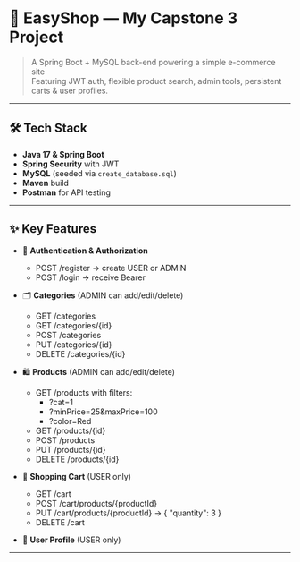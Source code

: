 # 🚀 EasyShop — My Capstone 3 Project

> A Spring Boot + MySQL back-end powering a simple e-commerce site  
> Featuring JWT auth, flexible product search, admin tools, persistent carts & user profiles.

---

## 🛠️ Tech Stack

- **Java 17 & Spring Boot**  
- **Spring Security** with JWT  
- **MySQL** (seeded via `create_database.sql`)  
- **Maven** build  
- **Postman** for API testing  

---

## ✨ Key Features

- 🔐 **Authentication & Authorization**  
  - POST /register → create USER or ADMIN  
  - POST /login → receive Bearer <token> 

- 🗂️ **Categories** (ADMIN can add/edit/delete)  
  - GET  /categories  
  - GET  /categories/{id} 
  - POST /categories 
  - PUT  /categories/{id} 
  - DELETE /categories/{id} 

- 🛍️ **Products** (ADMIN can add/edit/delete)  
  - GET  /products with filters:  
    - ?cat=1 
    - ?minPrice=25&maxPrice=100  
    - ?color=Red  
  - GET  /products/{id}
  - POST /products 
  - PUT  /products/{id}
  - DELETE /products/{id}

- 🛒 **Shopping Cart** (USER only)  
  - GET    /cart 
  - POST   /cart/products/{productId} 
  - PUT    /cart/products/{productId} → { "quantity": 3 } 
  - DELETE /cart  

- 👤 **User Profile** (USER only) 
---

